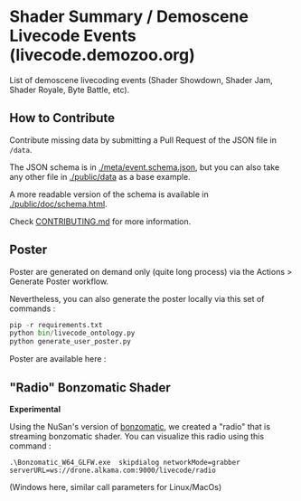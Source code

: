 # Shader Summary / Demoscene Livecode Events (livecode.demozoo.org)

List of demoscene livecoding events (Shader Showdown, Shader Jam, Shader Royale, Byte Battle, etc).

## How to Contribute

Contribute missing data by submitting a Pull Request of the JSON file in `/data`.

The JSON schema is in [./meta/event.schema.json](./meta/event.schema.json), but you can also take any other file in [./public/data](./public/data) as a base example.

A more readable version of the schema is available in [./public/doc/schema.html](./public/doc/schema.html).

Check [CONTRIBUTING.md](./CONTRIBUTING.md) for more information.

## Poster

Poster are generated on demand only (quite long process) via the Actions > Generate Poster workflow.

Nevertheless, you can also generate the poster locally via this set of commands :

```python
pip -r requirements.txt
python bin/livecode_ontology.py
python generate_user_poster.py
```
Poster are available here : 

## "Radio" Bonzomatic Shader
**Experimental**

Using the NuSan's version of [bonzomatic](https://github.com/TheNuSan/Bonzomatic), we created a "radio" that is streaming bonzomatic shader. You can visualize this radio using this command :

```
.\Bonzomatic_W64_GLFW.exe  skipdialog networkMode=grabber serverURL=ws://drone.alkama.com:9000/livecode/radio
```
(Windows here, similar call parameters for Linux/MacOs)
